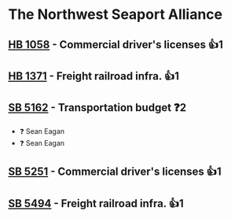 # The Northwest Seaport Alliance

## [HB 1058](/bill/2023-24/hb/1058/) - Commercial driver's licenses 👍1  

## [HB 1371](/bill/2023-24/hb/1371/) - Freight railroad infra. 👍1  

## [SB 5162](/bill/2023-24/sb/5162/) - Transportation budget   ❓2
* ❓ Sean Eagan
* ❓ Sean Eagan

## [SB 5251](/bill/2023-24/sb/5251/) - Commercial driver's licenses 👍1  

## [SB 5494](/bill/2023-24/sb/5494/) - Freight railroad infra. 👍1  